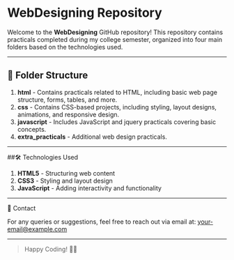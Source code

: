 # WebDesigning Repository  

Welcome to the **WebDesigning** GitHub repository! This repository contains practicals completed during my college semester, organized into four main folders based on the technologies used.

---

## 📂 Folder Structure  

1. **html** - Contains practicals related to HTML, including basic web page structure, forms, tables, and more.  
2. **css** - Contains CSS-based projects, including styling, layout designs, animations, and responsive design.  
3. **javascript** - Includes JavaScript and jquery practicals covering basic concepts.  
4. **extra_practicals** - Additional web design practicals.

---

##🛠️ Technologies Used

1. **HTML5** - Structuring web content
2. **CSS3** - Styling and layout design
3. **JavaScript** - Adding interactivity and functionality

---

📧 Contact

For any queries or suggestions, feel free to reach out via email at: your-email@example.com

---

>Happy Coding! 🚀🎉
